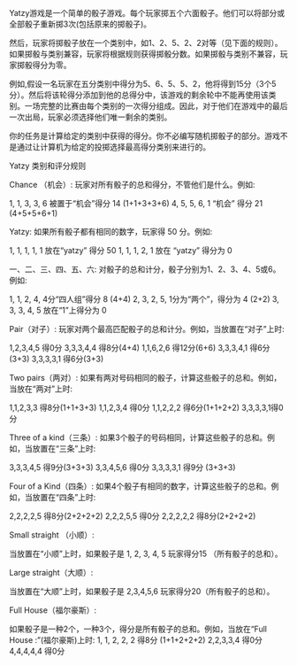 Yatzy游戏是一个简单的骰子游戏。每个玩家掷五个六面骰子。他们可以将部分或全部骰子重新掷3次(包括原来的掷骰子)。

然后，玩家将掷骰子放在一个类别中，如1、2、5、2、2对等（见下面的规则）。如果掷骰与类别兼容，玩家将根据规则获得掷骰分数。如果掷骰与类别不兼容，玩家掷骰得分为零。

例如,假设一名玩家在五分类别中得分为5、6、5、5、2，他将得到15分（3个5分）。然后将该轮得分添加到他的总得分中，该游戏的剩余轮中不能再使用该类别。一场完整的比赛由每个类别的一次得分组成。因此，对于他们在游戏中的最后一次出局，玩家必须选择他们唯一剩余的类别。

你的任务是计算给定的类别中获得的得分。你不必编写随机掷骰子的部分。游戏不是通过让计算机为给定的投掷选择最高得分类别来进行的。

Yatzy 类别和评分规则

Chance （机会）:
玩家对所有骰子的总和得分，不管他们是什么。例如:

1, 1, 3, 3, 6 被置于“机会”得分 14  (1+1+3+3+6)
4, 5, 5, 6, 1 “机会” 得分 21 (4+5+5+6+1)

Yatzy:
如果所有骰子都有相同的数字，玩家得 50 分。例如:

1, 1, 1, 1, 1 放在“yatzy” 得分 50
1, 1, 1, 2, 1 放在 “yatzy” 得分为 0

一、二、三、四、五、六:
对骰子的总和计分，骰子分别为1、2、3、4、5或6。例如:

1, 1, 2, 4, 4分“四人组”得分 8 (4+4)
2, 3, 2, 5, 1分为“两个”，得分为 4 (2+2)
3, 3, 3, 4, 5 放在“1”上得分为 0

Pair（对子）:
玩家对两个最高匹配骰子的总和计分。例如，当放置在“对子”上时:

1,2,3,4,5 得0分
3,3,3,4,4 得8分(4+4)
1,1,6,2,6 得12分(6+6)
3,3,3,4,1 得6分(3+3)
3,3,3,3,1 得6分(3+3)

Two pairs（两对）:
如果有两对号码相同的骰子，计算这些骰子的总和。例如，当放在“两对”上时:

1,1,2,3,3 得8分(1+1+3+3)
1,1,2,3,4 得0分
1,1,2,2,2 得6分(1+1+2+2)
3,3,3,3,1得0分

Three of a kind（三条）:
如果3个骰子的号码相同，计算这些骰子的总和。例如，当放置在“三条”上时:

3,3,3,4,5 得9分(3+3+3)
3,3,4,5,6 得0分
3,3,3,3,1 得9分 (3+3+3)

Four of a Kind（四条）:
如果4个骰子有相同的数字，计算这些骰子的总和。例如，当放置在“四条”上时:

2,2,2,2,5 得8分(2+2+2+2)
2,2,2,5,5 得0分
2,2,2,2,2 得8分(2+2+2+2)

Small straight （小顺）:

当放置在“小顺”上时，如果骰子是
1, 2, 3, 4, 5
玩家得分15 （所有骰子的总和）。

Large straight（大顺）:

当放置在“大顺”上时，如果骰子是
2,3,4,5,6
玩家得分20（所有骰子的总和）。

Full House（福尔豪斯）:

如果骰子是一种2个，一种3个，得分是所有骰子的总和。例如，当放在“Full House :”(福尔豪斯)上时:
1, 1, 2, 2, 2 得8分 (1+1+2+2+2)
2,2,3,3,4 得0分
4,4,4,4,4 得0分